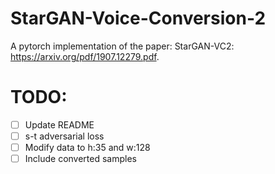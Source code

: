 # StarGAN-Voice-Conversion-2

A pytorch implementation of the paper: StarGAN-VC2: https://arxiv.org/pdf/1907.12279.pdf.

# TODO:
- [ ] Update README
- [ ] s-t adversarial loss
- [ ] Modify data to h:35 and w:128
- [ ] Include converted samples
